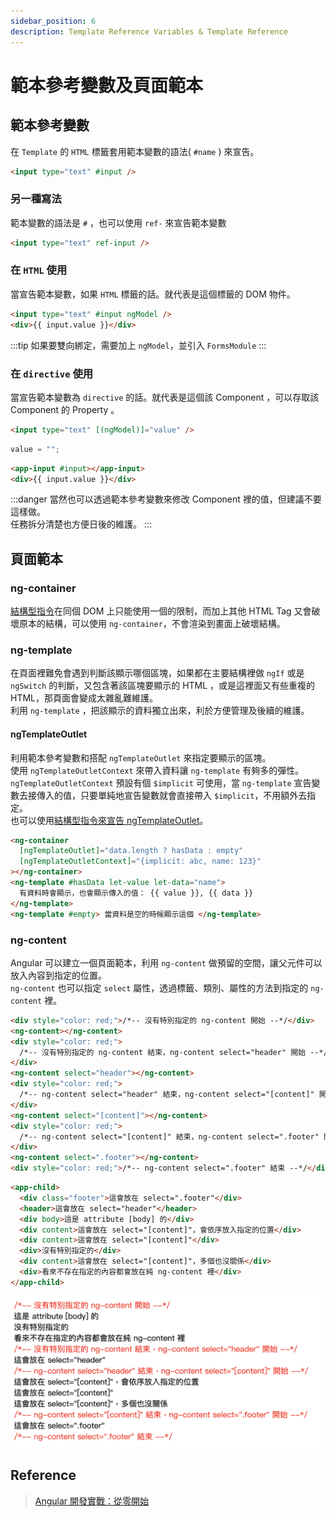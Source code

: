 ```yaml
---
sidebar_position: 6
description: Template Reference Variables & Template Reference
---
```


# 範本參考變數及頁面範本

## 範本參考變數

在 `Template` 的 `HTML` 標籤套用範本變數的語法( `#name` ) 來宣告。

```html
<input type="text" #input />
```

### 另一種寫法

範本變數的語法是 `#` ，也可以使用 `ref-` 來宣告範本變數

```html
<input type="text" ref-input />
```

### 在 `HTML` 使用

當宣告範本變數，如果 `HTML` 標籤的話。就代表是這個標籤的 DOM 物件。

```html
<input type="text" #input ngModel />
<div>{{ input.value }}</div>
```

:::tip
如果要雙向綁定，需要加上 `ngModel`，並引入 `FormsModule`
:::

### 在 `directive` 使用

當宣告範本變數為 `directive` 的話。就代表是這個該 Component ，可以存取該 Component 的 Property 。

```html input.component.html
<input type="text" [(ngModel)]="value" />
```

```typescript input.component.ts
value = "";
```

```html app.component.html
<app-input #input></app-input>
<div>{{ input.value }}</div>
```

:::danger
當然也可以透過範本參考變數來修改 Component 裡的值，但建議不要這樣做。<br />任務拆分清楚也方便日後的維護。
:::

## 頁面範本

### ng-container

[結構型指令](/docs/Angular/angular_directives#ngif)在同個 DOM 上只能使用一個的限制，而加上其他 HTML Tag 又會破壞原本的結構，可以使用 `ng-container`，不會渲染到畫面上破壞結構。

### ng-template

在頁面裡難免會遇到判斷該顯示哪個區塊，如果都在主要結構裡做 `ngIf` 或是 `ngSwitch` 的判斷，又包含著該區塊要顯示的 HTML ，或是這裡面又有些重複的 HTML，那頁面會變成太雜亂難維護。<br />利用 `ng-template` ，把該顯示的資料獨立出來，利於方便管理及後續的維護。

#### ngTemplateOutlet

利用範本參考變數和搭配 `ngTemplateOutlet` 來指定要顯示的區塊。<br />
使用 `ngTemplateOutletContext` 來帶入資料讓 `ng-template` 有夠多的彈性。<br />
`ngTemplateOutletContext` 預設有個 `$implicit` 可使用，當 `ng-template` 宣告變數去接傳入的值，只要單純地宣告變數就會直接帶入 `$implicit`，不用額外去指定。<br />
也可以使用[結構型指令來宣告 ngTemplateOutlet](/docs/Angular/angular_directives#ngtemplateoutlet)。

```html
<ng-container
  [ngTemplateOutlet]="data.length ? hasData : empty"
  [ngTemplateOutletContext]="{implicit: abc, name: 123}"
></ng-container>
<ng-template #hasData let-value let-data="name">
  有資料時會顯示，也會顯示傳入的值： {{ value }}, {{ data }}
</ng-template>
<ng-template #empty> 當資料是空的時候顯示這個 </ng-template>
```

### ng-content

Angular 可以建立一個頁面範本，利用 `ng-content` 做預留的空間，讓父元件可以放入內容到指定的位置。<br />
`ng-content` 也可以指定 `select` 屬性，透過標籤、類別、屬性的方法到指定的 `ng-content` 裡。

```html title="child.component.html"
<div style="color: red;">/*-- 沒有特別指定的 ng-content 開始 --*/</div>
<ng-content></ng-content>
<div style="color: red;">
  /*-- 沒有特別指定的 ng-content 結束，ng-content select="header" 開始 --*/
</div>
<ng-content select="header"></ng-content>
<div style="color: red;">
  /*-- ng-content select="header" 結束，ng-content select="[content]" 開始 --*/
</div>
<ng-content select="[content]"></ng-content>
<div style="color: red;">
  /*-- ng-content select="[content]" 結束，ng-content select=".footer" 開始 --*/
</div>
<ng-content select=".footer"></ng-content>
<div style="color: red;">/*-- ng-content select=".footer" 結束 --*/</div>
```

```html title="parent.component.html"
<app-child>
  <div class="footer">這會放在 select=".footer"</div>
  <header>這會放在 select="header"</header>
  <div body>這是 attribute [body] 的</div>
  <div content>這會放在 select="[content]"，會依序放入指定的位置</div>
  <div content>這會放在 select="[content]"</div>
  <div>沒有特別指定的</div>
  <div content>這會放在 select="[content]"，多個也沒關係</div>
  <div>看來不存在指定的內容都會放在純 ng-content 裡</div>
</app-child>
```

![ng-content 測試結果](./img/angular_template-reference.png)

## Reference

> [Angular 開發實戰：從零開始](https://www.udemy.com/course/angular-zero/) <br />
